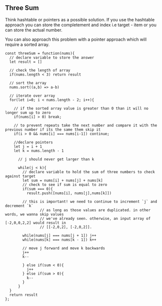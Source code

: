 ## Three Sum

Think hashtable or pointers as a possible solution. If you use the hashtable approach you can store the completement and index i.e target - item or you can store the actual number.

You can also approach this problem with a pointer approach which will require a sorted array.

```
const threeSum = function(nums){
  // declare variable to store the answer
  let result = []

  // check the length of array
  if(nums.length < 3) return result

  // sort the array
  nums.sort((a,b) => a-b)

  // iterate over array
  for(let i=0; i < nums.length - 2; i++){

    // if the sorted array value is greater than 0 than it will no longer sum up to zero
    if(nums[i] > 0) break;

    // to prevent repeats take the next number and compare it with the previous number if its the same them skip it
    if(i > 0 && nums[i] === nums[i-1]) continue;

    //declare pointers
    let j = i + 1
    let k = nums.length - 1

      // j should never get larger than k

      while(j < k){
        // declare variable to hold the sum of three numbers to check against target
        let sum = nums[i] + nums[j] + nums[k]
        // check to see if sum is equal to zero
        if(sum === 0){
          result.push([nums[i], nums[j],nums[k]])

        // this is important! we need to continue to increment `j` and decrement `k`
				// as long as those values are duplicated. in other words, we wanna skip values
				// we've already seen. otherwise, an input array of [-2,0,0,2,2] would result in
				// [[-2,0,2], [-2,0,2]].

        while(nums[j] === nums[j + 1]) j++
        while(nums[k] === nums[k - 1]) k++

        // move j forward and move k backwards
        j++
        k--

        } else if(sum < 0){
          j++
        } else if(sum > 0){
          k--
        }
      }
  }
  return result
};
```
